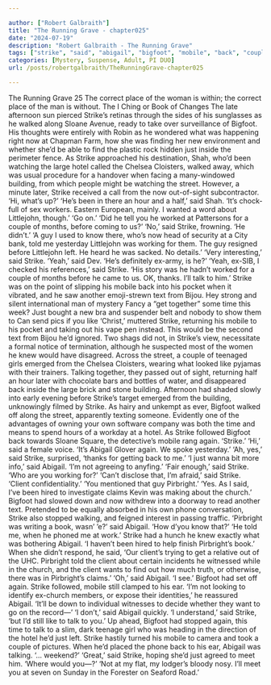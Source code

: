 ```yaml
---

author: ["Robert Galbraith"]
title: "The Running Grave - chapter025"
date: "2024-07-19"
description: "Robert Galbraith - The Running Grave"
tags: ["strike", "said", "abigail", "bigfoot", "mobile", "back", "couple", "client", "pirbright", "walked", "hotel", "building", "street", "hour", "littlejohn", "guy", "told", "talk", "text", "time", "like", "would", "correct", "place", "woman"]
categories: [Mystery, Suspense, Adult, PI DUO]
url: /posts/robertgalbraith/TheRunningGrave-chapter025

---
```



The Running Grave
25
The correct place of the woman is within;
the correct place of the man is without.
The I Ching or Book of Changes
The late afternoon sun pierced Strike’s retinas through the sides of his sunglasses as he walked along Sloane Avenue, ready to take over surveillance of Bigfoot. His thoughts were entirely with Robin as he wondered what was happening right now at Chapman Farm, how she was finding her new environment and whether she’d be able to find the plastic rock hidden just inside the perimeter fence.
As Strike approached his destination, Shah, who’d been watching the large hotel called the Chelsea Cloisters, walked away, which was usual procedure for a handover when facing a many-windowed building, from which people might be watching the street. However, a minute later, Strike received a call from the now out-of-sight subcontractor.
‘Hi, what’s up?’
‘He’s been in there an hour and a half,’ said Shah. ‘It’s chock-full of sex workers. Eastern European, mainly. I wanted a word about Littlejohn, though.’
‘Go on.’
‘Did he tell you he worked at Pattersons for a couple of months, before coming to us?’
‘No,’ said Strike, frowning. ‘He didn’t.’
‘A guy I used to know there, who’s now head of security at a City bank, told me yesterday Littlejohn was working for them. The guy resigned before Littlejohn left. He heard he was sacked. No details.’
‘Very interesting,’ said Strike.
‘Yeah,’ said Dev. ‘He’s definitely ex-army, is he?’
‘Yeah, ex-SIB, I checked his references,’ said Strike. ‘His story was he hadn’t worked for a couple of months before he came to us. OK, thanks. I’ll talk to him.’
Strike was on the point of slipping his mobile back into his pocket when it vibrated, and he saw another emoji-strewn text from Bijou.
Hey strong and silent international man of mystery  Fancy a “get together” some time this week?  Just bought a new bra and suspender belt and nobody to show them to  Can send pics if you like 
‘Christ,’ muttered Strike, returning his mobile to his pocket and taking out his vape pen instead. This would be the second text from Bijou he’d ignored. Two shags did not, in Strike’s view, necessitate a formal notice of termination, although he suspected most of the women he knew would have disagreed.
Across the street, a couple of teenaged girls emerged from the Chelsea Cloisters, wearing what looked like pyjamas with their trainers. Talking together, they passed out of sight, returning half an hour later with chocolate bars and bottles of water, and disappeared back inside the large brick and stone building.
Afternoon had shaded slowly into early evening before Strike’s target emerged from the building, unknowingly filmed by Strike. As hairy and unkempt as ever, Bigfoot walked off along the street, apparently texting someone. Evidently one of the advantages of owning your own software company was both the time and means to spend hours of a workday at a hotel. As Strike followed Bigfoot back towards Sloane Square, the detective’s mobile rang again.
‘Strike.’
‘Hi,’ said a female voice. ‘It’s Abigail Glover again. We spoke yesterday.’
‘Ah, yes,’ said Strike, surprised, ‘thanks for getting back to me.’
‘I just wanna bit more info,’ said Abigail. ‘I’m not agreeing to anyfing.’
‘Fair enough,’ said Strike.
‘Who are you working for?’
‘Can’t disclose that, I’m afraid,’ said Strike. ‘Client confidentiality.’
‘You mentioned that guy Pirbright.’
‘Yes. As I said, I’ve been hired to investigate claims Kevin was making about the church.’
Bigfoot had slowed down and now withdrew into a doorway to read another text. Pretended to be equally absorbed in his own phone conversation, Strike also stopped walking, and feigned interest in passing traffic.
‘Pirbright was writing a book, wasn’ ’e?’ said Abigail.
‘How d’you know that?’
‘He told me, when he phoned me at work.’
Strike had a hunch he knew exactly what was bothering Abigail.
‘I haven’t been hired to help finish Pirbright’s book.’
When she didn’t respond, he said,
‘Our client’s trying to get a relative out of the UHC. Pirbright told the client about certain incidents he witnessed while in the church, and the client wants to find out how much truth, or otherwise, there was in Pirbright’s claims.’
‘Oh,’ said Abigail. ‘I see.’
Bigfoot had set off again. Strike followed, mobile still clamped to his ear.
‘I’m not looking to identify ex-church members, or expose their identities,’ he reassured Abigail. ‘It’ll be down to individual witnesses to decide whether they want to go on the record—’
‘I don’t,’ said Abigail quickly.
‘I understand,’ said Strike, ‘but I’d still like to talk to you.’
Up ahead, Bigfoot had stopped again, this time to talk to a slim, dark teenage girl who was heading in the direction of the hotel he’d just left. Strike hastily turned his mobile to camera and took a couple of pictures. When he’d placed the phone back to his ear, Abigail was talking.
‘… weekend?’
‘Great,’ said Strike, hoping she’d just agreed to meet him. ‘Where would you—?’
‘Not at my flat, my lodger’s bloody nosy. I’ll meet you at seven on Sunday in the Forester on Seaford Road.’
